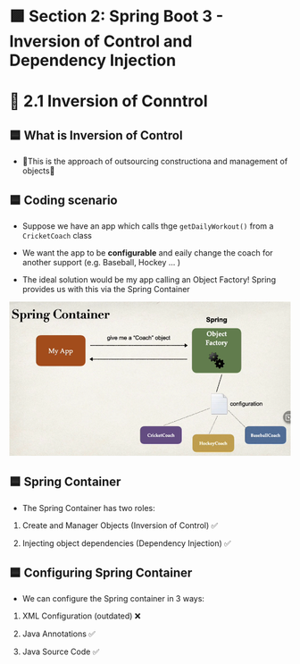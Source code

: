 <link rel="stylesheet" href="../style.css" />

# 🟪 Section 2: Spring Boot 3 - Inversion of Control and Dependency Injection

# 🧠 2.1 Inversion of Conntrol

## 🟦 What is Inversion of Control

* 🎃This is the approach of outsourcing constructiona and management of objects🎃

## 🟦 Coding scenario

* Suppose we have an app which calls thge `getDailyWorkout()` from a `CricketCoach` class

* We want the app to be **configurable** and eaily change the coach for another support (e.g. Baseball, Hockey ... )

* The ideal solution would be my app calling an Object Factory! Spring provides us with this via the Spring Container

![](2023-03-27-18-46-20.png)

## 🟦 Spring Container

* The Spring Container has two roles:

1) Create and Manager Objects (Inversion of Control) ✅

2) Injecting object dependencies (Dependency Injection) ✅

## 🟦 Configuring Spring Container

* We can configure the Spring container in 3 ways:

1) XML Configuration (outdated) ❌

2) Java Annotations ✅

3) Java Source Code ✅